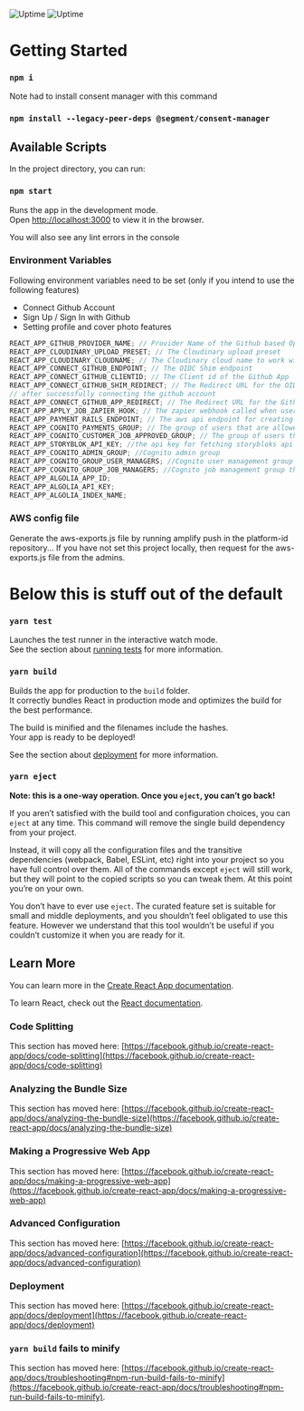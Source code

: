 ![Uptime](https://img.shields.io/endpoint?url=https%3A%2F%2Fraw.githubusercontent.com%2Fopentorc%2Fupptime%2Fmaster%2Fapi%2Fplatform%2Fuptime.json)
![Uptime](https://img.shields.io/endpoint?url=https%3A%2F%2Fraw.githubusercontent.com%2Fopentorc%2Fupptime%2Fmaster%2Fapi%2Fplatform%2Fresponse-time.json)

# Getting Started

### `npm i`

Note had to install consent manager with this command

### `npm install --legacy-peer-deps @segment/consent-manager`

## Available Scripts

In the project directory, you can run:

### `npm start`

Runs the app in the development mode.\
Open [http://localhost:3000](http://localhost:3000) to view it in the browser.

You will also see any lint errors in the console

### Environment Variables

Following environment variables need to be set (only if you intend to use the following features)

- Connect Github Account
- Sign Up / Sign In with Github
- Setting profile and cover photo features

```js
REACT_APP_GITHUB_PROVIDER_NAME; // Provider Name of the Github based OpenID Connect in Cognito
REACT_APP_CLOUDINARY_UPLOAD_PRESET; // The Cloudinary upload preset
REACT_APP_CLOUDINARY_CLOUDNAME; // The Cloudinary cloud name to work with
REACT_APP_CONNECT_GITHUB_ENDPOINT; // The OIDC Shim endpoint
REACT_APP_CONNECT_GITHUB_CLIENTID; // The Client id of the Github App
REACT_APP_CONNECT_GITHUB_SHIM_REDIRECT; // The Redirect URL for the OIDC Shim to redirect to
// after successfully connecting the github account
REACT_APP_CONNECT_GITHUB_APP_REDIRECT; // The Redirect URL for the Github App to redirect to after successful authorization
REACT_APP_APPLY_JOB_ZAPIER_HOOK; // The zapier webhook called when user applies to a job
REACT_APP_PAYMENT_RAILS_ENDPOINT; // The aws api endpoint for creating payment rails URLs
REACT_APP_COGNITO_PAYMENTS_GROUP; // The group of users that are allowed to access payments page
REACT_APP_COGNITO_CUSTOMER_JOB_APPROVED_GROUP; // The group of users that are allowed to access the job opportunities page(s)
REACT_APP_STORYBLOK_API_KEY; //the api key for fetching storybloks api
REACT_APP_COGNITO_ADMIN_GROUP; //Cognito admin group
REACT_APP_COGNITO_GROUP_USER_MANAGERS; //Cognito user management group that can access hidden profiles
REACT_APP_COGNITO_GROUP_JOB_MANAGERS; //Cognito job management group that can administer jobs on customers' behalf
REACT_APP_ALGOLIA_APP_ID;
REACT_APP_ALGOLIA_API_KEY;
REACT_APP_ALGOLIA_INDEX_NAME;
```

### AWS config file

Generate the aws-exports.js file by running amplify push in the platform-id repository...
If you have not set this project locally, then request for the aws-exports.js file from the admins.

# Below this is stuff out of the default

### `yarn test`

Launches the test runner in the interactive watch mode.\
See the section about [running tests](https://facebook.github.io/create-react-app/docs/running-tests) for more information.

### `yarn build`

Builds the app for production to the `build` folder.\
It correctly bundles React in production mode and optimizes the build for the best performance.

The build is minified and the filenames include the hashes.\
Your app is ready to be deployed!

See the section about [deployment](https://facebook.github.io/create-react-app/docs/deployment) for more information.

### `yarn eject`

**Note: this is a one-way operation. Once you `eject`, you can’t go back!**

If you aren’t satisfied with the build tool and configuration choices, you can `eject` at any time. This command will remove the single build dependency from your project.

Instead, it will copy all the configuration files and the transitive dependencies (webpack, Babel, ESLint, etc) right into your project so you have full control over them. All of the commands except `eject` will still work, but they will point to the copied scripts so you can tweak them. At this point you’re on your own.

You don’t have to ever use `eject`. The curated feature set is suitable for small and middle deployments, and you shouldn’t feel obligated to use this feature. However we understand that this tool wouldn’t be useful if you couldn’t customize it when you are ready for it.

## Learn More

You can learn more in the [Create React App documentation](https://facebook.github.io/create-react-app/docs/getting-started).

To learn React, check out the [React documentation](https://reactjs.org/).

### Code Splitting

This section has moved here: [https://facebook.github.io/create-react-app/docs/code-splitting](https://facebook.github.io/create-react-app/docs/code-splitting)

### Analyzing the Bundle Size

This section has moved here: [https://facebook.github.io/create-react-app/docs/analyzing-the-bundle-size](https://facebook.github.io/create-react-app/docs/analyzing-the-bundle-size)

### Making a Progressive Web App

This section has moved here: [https://facebook.github.io/create-react-app/docs/making-a-progressive-web-app](https://facebook.github.io/create-react-app/docs/making-a-progressive-web-app)

### Advanced Configuration

This section has moved here: [https://facebook.github.io/create-react-app/docs/advanced-configuration](https://facebook.github.io/create-react-app/docs/advanced-configuration)

### Deployment

This section has moved here: [https://facebook.github.io/create-react-app/docs/deployment](https://facebook.github.io/create-react-app/docs/deployment)

### `yarn build` fails to minify

This section has moved here: [https://facebook.github.io/create-react-app/docs/troubleshooting#npm-run-build-fails-to-minify](https://facebook.github.io/create-react-app/docs/troubleshooting#npm-run-build-fails-to-minify).
